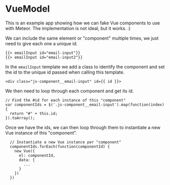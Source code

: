 # VueModel
This is an example app showing how we can fake Vue components to use with Meteor. The implementation is not ideal, but it works. :)

We can include the same element or "component" multiple times, we just need to give each one a unique id.

```
{{> emailInput id="email-input"}}
{{> emailInput id="email-input2"}}

```
In the `emailInput` template we add a class to identify the component and set the id to the unique id passed when calling this template.

`<div class="js-component__email-input" id={{ id }}>`

We then need to loop through each component and get its id.

```
// Find the #id for each instance of this "component"
var componentIds = $('.js-component__email-input').map(function(index) {
  return "#" + this.id;
}).toArray();
```
Once we have the ids, we can then loop through them to instantiate a new Vue instance of this "component". 

```
  // Instantiate a new Vue instance per "component"
  componentIds.forEach(function(componentId) {
    new Vue({
      el: componentId,
      data: {
        ...
      }
    })
  })
```	